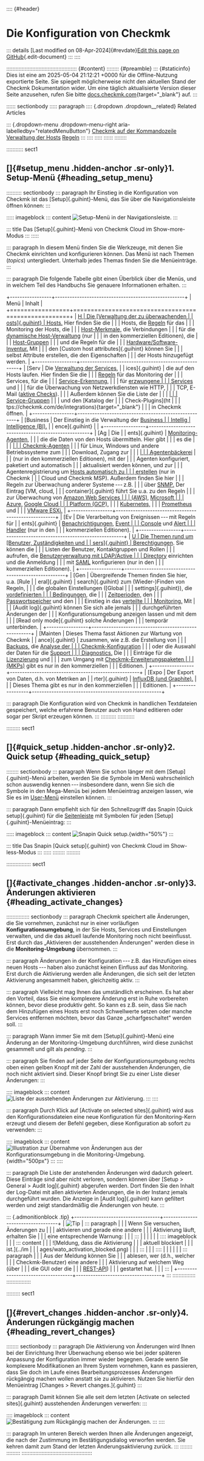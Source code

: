 :::: {#header}
# Die Konfiguration von Checkmk

::: details
[Last modified on 08-Apr-2024]{#revdate}[Edit this page on
GitHub](https://github.com/Checkmk/checkmk-docs/edit/2.3.0/src/common/de/wato.asciidoc){.edit-document}
:::
::::

:::::::::::::::::::::::::::::::::::::::::::::: {#content}
:::::::: {#preamble}
::: {#staticinfo}
Dies ist eine am 2025-05-04 21:12:21 +0000 für die Offline-Nutzung
exportierte Seite. Sie spiegelt möglicherweise nicht den aktuellen Stand
der Checkmk Dokumentation wider. Um eine täglich aktualisierte Version
dieser Seite anzusehen, rufen Sie bitte
[docs.checkmk.com](https://docs.checkmk.com/){target="_blank"} auf.
:::

:::::: sectionbody
::::: paragraph
:::: {.dropdown .dropdown__related}
Related Articles

::: {.dropdown-menu .dropdown-menu-right aria-labelledby="relatedMenuButton"}
[Checkmk auf der Kommandozeile](cmk_commandline.html) [Verwaltung der
Hosts](hosts_setup.html) [Regeln](wato_rules.html)
:::
::::
:::::
::::::
::::::::

::::::::::: sect1
## []{#setup_menu .hidden-anchor .sr-only}1. Setup-Menü {#heading_setup_menu}

:::::::::: sectionbody
::: paragraph
Ihr Einstieg in die Konfiguration von Checkmk ist das
[Setup]{.guihint}-Menü, das Sie über die Navigationsleiste öffnen
können:
:::

::::: imageblock
::: content
![Setup-Menü in der
Navigationsleiste.](../images/wato_setup_menu_showmore.png)
:::

::: title
Das [Setup]{.guihint}-Menü von Checkmk Cloud im Show-more-Modus
:::
:::::

::: paragraph
In diesem Menü finden Sie die Werkzeuge, mit denen Sie Checkmk
einrichten und konfigurieren können. Das Menü ist nach Themen (*topics*)
untergliedert. Unterhalb jedes Themas finden Sie die Menüeinträge.
:::

::: paragraph
Die folgende Tabelle gibt einen Überblick über die Menüs, und in welchem
Teil des Handbuchs Sie genauere Informationen erhalten.
:::

+-----------------+-----------------------------------------------------+
| Menü            | Inhalt                                              |
+=================+=====================================================+
| [H              | Die [Verwaltung der zu überwachenden                |
| osts]{.guihint} | Hosts.](hosts_setup.html) Hier finden Sie die       |
|                 | Hosts, die [Regeln](wato_rules.html) für das        |
|                 | Monitoring der Hosts, die                           |
|                 | [Host-Merkmale,](host_tags.html) die Verbindungen   |
|                 | für die [dynamische Host-Verwaltung](dcd.html) (nur |
|                 | in den kommerziellen Editionen), die                |
|                 | [Host-Gruppen](hosts_structure.html#host_groups)    |
|                 | und die Regeln für die                              |
|                 | [Hardware/Software-Inventur.](inventory.html) Mit   |
|                 | den [Custom host attributes]{.guihint} können Sie   |
|                 | selbst Attribute erstellen, die den Eigenschaften   |
|                 | der Hosts hinzugefügt werden.                       |
+-----------------+-----------------------------------------------------+
| [Serv           | Die [Verwaltung der Services](wato_services.html),  |
| ices]{.guihint} | die auf den Hosts laufen. Hier finden Sie die       |
|                 | [Regeln](wato_rules.html) für das Monitoring der    |
|                 | Services, für die                                   |
|                 | [Service-Erkennung,](wato_services.html#discovery)  |
|                 | für [erzwungene                                     |
|                 | Services](wato_services.html#enforced_services) und |
|                 | für die Überwachung von Netzwerkdiensten wie HTTP,  |
|                 | TCP, E-Mail ([aktive Checks](active_checks.html)).  |
|                 | Außerdem können Sie die Liste der                   |
|                 | [                                                   |
|                 | Service-Gruppen](wato_services.html#service_groups) |
|                 | und den [Katalog der                                |
|                 | Check-Plugins](ht                                   |
|                 | tps://checkmk.com/de/integrations){target="_blank"} |
|                 | in Checkmk öffnen.                                  |
+-----------------+-----------------------------------------------------+
| [Business       | Der Einstieg in die Verwaltung der [Business        |
| Intellig        | Intelligence (BI).](bi.html)                        |
| ence]{.guihint} |                                                     |
+-----------------+-----------------------------------------------------+
| [Ag             | Die                                                 |
| ents]{.guihint} | [Monitoring-Agenten](wato_monitoringagents.html),   |
|                 | die die Daten von den Hosts übermitteln. Hier gibt  |
|                 | es die                                              |
|                 | [                                                   |
|                 | Checkmk-Agenten](wato_monitoringagents.html#agents) |
|                 | für Linux, Windows und andere Betriebssysteme zum   |
|                 | Download, Zugang zur                                |
|                 | [                                                   |
|                 | Agentenbäckerei](wato_monitoringagents.html#bakery) |
|                 | (nur in den kommerziellen Editionen), mit der       |
|                 | Agenten konfiguriert, paketiert und automatisch     |
|                 | aktualisiert werden können, und zur                 |
|                 | Agentenregistrierung um [Hosts automatisch zu       |
|                 | erstellen](hosts_autoregister.html) (nur in Checkmk |
|                 | Cloud und Checkmk MSP). Außerdem finden Sie hier    |
|                 | Regeln zur Überwachung anderer Systeme --- z.B.     |
|                 | über [SNMP.](snmp.html) Der Eintrag [VM, cloud,     |
|                 | container]{.guihint} führt Sie u.a. zu den Regeln   |
|                 | zur Überwachung von [Amazon Web Services            |
|                 | (AWS),](monitoring_aws.html) [Microsoft             |
|                 | Azure,](monitoring_azure.html) [Google Cloud        |
|                 | Platform (GCP),](monitoring_gcp.html)               |
|                 | [Kubernetes,](monitoring_kubernetes.html)           |
|                 | [Prometheus](monitoring_prometheus.html) und        |
|                 | [VMware ESXi.](monitoring_vmware.html)              |
+-----------------+-----------------------------------------------------+
| [Ev             | Die Verarbeitung von Ereignissen --- mit Regeln für |
| ents]{.guihint} | [Benachrichtigungen](notifications.html), [Event    |
|                 | Console](ec.html) und [Alert                        |
|                 | Handler](alert_handlers.html) (nur in den           |
|                 | kommerziellen Editionen).                           |
+-----------------+-----------------------------------------------------+
| [U              | Die Themen rund um [Benutzer, Zuständigkeiten und   |
| sers]{.guihint} | Berechtigungen](wato_user.html). Sie können die     |
|                 | Listen der Benutzer, Kontaktgruppen und Rollen      |
|                 | aufrufen, die [Benutzerverwaltung mit LDAP/Active   |
|                 | Directory](ldap.html) einrichten und die Anmeldung  |
|                 | mit [SAML](saml.html) konfigurieren (nur in den     |
|                 | kommerziellen Editionen).                           |
+-----------------+-----------------------------------------------------+
| [Gen            | Übergreifende Themen finden Sie hier, u.a. [Rule    |
| eral]{.guihint} | search]{.guihint} zum (Wieder-)Finden von Regeln,   |
|                 | die globalen Einstellungen ([Global                 |
|                 | settings]{.guihint}), die [vordefinierten           |
|                 | Bedingungen,](wato_rules.html#conditions) die       |
|                 | [Zeitperioden,](timeperiods.html) den               |
|                 | [Passwortspeicher](password_store.html) und den     |
|                 | Einstieg in das [verteilte                          |
|                 | Monitoring.](distributed_monitoring.html) Mit       |
|                 | [Audit log]{.guihint} können Sie sich alle jemals   |
|                 | durchgeführten Änderungen der                       |
|                 | Konfigurationsumgebung anzeigen lassen und mit dem  |
|                 | [Read only mode]{.guihint} solche Änderungen        |
|                 | temporär unterbinden.                               |
+-----------------+-----------------------------------------------------+
| [Mainten        | Dieses Thema fasst Aktionen zur Wartung von Checkmk |
| ance]{.guihint} | zusammen, wie z.B. die Erstellung von               |
|                 | [Backups,](backup.html) die [Analyse der            |
|                 | Checkmk-Konfiguration](analyze_configuration.html)  |
|                 | oder die Auswahl der Daten für die [Support         |
|                 | Diagnostics.](support_diagnostics.html) Die         |
|                 | Einträge für die [Lizenzierung](license.html) und   |
|                 | zum Umgang mit [Checkmk-Erweiterungspaketen         |
|                 | (MKPs)](mkps.html) gibt es nur in den kommerziellen |
|                 | Editionen.                                          |
+-----------------+-----------------------------------------------------+
| [Expo           | Der Export von Daten, d.h. von Metriken an          |
| rter]{.guihint} | [InfluxDB (und Graphite).](metrics_exporter.html)   |
|                 | Dieses Thema gibt es nur in den kommerziellen       |
|                 | Editionen.                                          |
+-----------------+-----------------------------------------------------+

::: paragraph
Die Konfiguration wird von Checkmk in handlichen Textdateien
gespeichert, welche erfahrene Benutzer auch von Hand editieren oder
sogar per Skript erzeugen können.
:::
::::::::::
:::::::::::

::::::::: sect1
## []{#quick_setup .hidden-anchor .sr-only}2. Quick setup {#heading_quick_setup}

:::::::: sectionbody
::: paragraph
Wenn Sie schon länger mit dem [Setup]{.guihint}-Menü arbeiten, werden
Sie die Symbole im Menü wahrscheinlich schon auswendig
kennen --- insbesondere dann, wenn Sie sich die Symbole in den
Mega-Menüs bei jedem Menüeintrag anzeigen lassen, wie Sie es im
[User-Menü](user_interface.html#user_menu) einstellen können.
:::

::: paragraph
Dann empfiehlt sich für den Schnellzugriff das Snapin [Quick
setup]{.guihint} für die [Seitenleiste](user_interface.html#sidebar) mit
Symbolen für jeden [Setup]{.guihint}-Menüeintrag:
:::

::::: imageblock
::: content
![Snapin Quick setup.](../images/wato_quick_setup.png){width="50%"}
:::

::: title
Das Snapin [Quick setup]{.guihint} von Checkmk Cloud im Show-less-Modus
:::
:::::
::::::::
:::::::::

:::::::::::::::: sect1
## []{#activate_changes .hidden-anchor .sr-only}3. Änderungen aktivieren {#heading_activate_changes}

::::::::::::::: sectionbody
::: paragraph
Checkmk speichert alle Änderungen, die Sie vornehmen, zunächst nur in
einer vorläufigen **Konfigurationsumgebung**, in der Sie Hosts, Services
und Einstellungen verwalten, und die das aktuell laufende Monitoring
noch nicht beeinflusst. Erst durch das „Aktivieren der ausstehenden
Änderungen" werden diese in die **Monitoring-Umgebung** übernommen.
:::

::: paragraph
Änderungen in der Konfiguration --- z.B. das Hinzufügen eines neuen
Hosts --- haben also zunächst keinen Einfluss auf das Monitoring. Erst
durch die Aktivierung werden alle Änderungen, die sich seit der letzten
Aktivierung angesammelt haben, gleichzeitig aktiv.
:::

::: paragraph
Vielleicht mag Ihnen das umständlich erscheinen. Es hat aber den
Vorteil, dass Sie eine komplexere Änderung erst in Ruhe vorbereiten
können, bevor diese produktiv geht. So kann es z.B. sein, dass Sie nach
dem Hinzufügen eines Hosts erst noch Schwellwerte setzen oder manche
Services entfernen möchten, bevor das Ganze „scharfgeschaltet" werden
soll.
:::

::: paragraph
Wann immer Sie mit dem [Setup]{.guihint}-Menü eine Änderung an der
Monitoring-Umgebung durchführen, wird diese zunächst gesammelt und gilt
als *pending*.
:::

::: paragraph
Sie finden auf jeder Seite der Konfigurationsumgebung rechts oben einen
gelben Knopf mit der Zahl der ausstehenden Änderungen, die noch nicht
aktiviert sind. Dieser Knopf bringt Sie zu einer Liste dieser
Änderungen:
:::

:::: imageblock
::: content
![Liste der ausstehenden Änderungen zur
Aktivierung.](../images/wato_pending_log.png)
:::
::::

::: paragraph
Durch Klick auf [Activate on selected sites]{.guihint} wird aus den
Konfigurationsdateien eine neue Konfiguration für den Monitoring-Kern
erzeugt und diesem der Befehl gegeben, diese Konfiguration ab sofort zu
verwenden:
:::

:::: imageblock
::: content
![Illustration zur Übernahme von Änderungen aus der
Konfigurationsumgebung in die
Monitoring-Umgebung.](../images/wato_activate_changes.png){width="500px"}
:::
::::

::: paragraph
Die Liste der anstehenden Änderungen wird dadurch geleert. Diese
Einträge sind aber nicht verloren, sondern können über [Setup \> General
\> Audit log]{.guihint} abgerufen werden. Dort finden Sie den Inhalt der
Log-Datei mit allen aktivierten Änderungen, die in der Instanz jemals
durchgeführt wurden. Die Anzeige in [Audit log]{.guihint} kann gefiltert
werden und zeigt standardmäßig die Änderungen von heute.
:::

::: {.admonitionblock .tip}
+-----------------------------------+-----------------------------------+
| ![Tip](../images/icons/tip.png)   | ::: paragraph                     |
|                                   | Wenn Sie versuchen, Änderungen zu |
|                                   | aktivieren und gerade eine andere |
|                                   | Aktivierung läuft, erhalten Sie   |
|                                   | eine entsprechende Warnung:       |
|                                   | :::                               |
|                                   |                                   |
|                                   | :::: imageblock                   |
|                                   | ::: content                       |
|                                   | ![Meldung, dass die Aktivierung   |
|                                   | aktuell blockiert                 |
|                                   | ist.](../im                       |
|                                   | ages/wato_activation_blocked.png) |
|                                   | :::                               |
|                                   | ::::                              |
|                                   |                                   |
|                                   | ::: paragraph                     |
|                                   | Aus der Meldung können Sie        |
|                                   | ablesen, wer (d.h., welcher       |
|                                   | Checkmk-Benutzer) eine andere     |
|                                   | Aktivierung auf welchem Weg (über |
|                                   | die GUI oder die                  |
|                                   | [REST-API](rest_api.html))        |
|                                   | gestartet hat.                    |
|                                   | :::                               |
+-----------------------------------+-----------------------------------+
:::
:::::::::::::::
::::::::::::::::

::::::::: sect1
## []{#revert_changes .hidden-anchor .sr-only}4. Änderungen rückgängig machen {#heading_revert_changes}

:::::::: sectionbody
::: paragraph
Die Aktivierung von Änderungen wird Ihnen bei der Einrichtung Ihrer
Überwachung ebenso wie bei jeder späteren Anpassung der Konfiguration
immer wieder begegnen. Gerade wenn Sie komplexere Modifikationen an
Ihrem System vornehmen, kann es passieren, dass Sie doch im Laufe eines
Bearbeitungsprozesses Änderungen rückgängig machen wollen anstatt sie zu
aktivieren. Nutzen Sie hierfür den Menüeintrag [Changes \> Revert
changes.]{.guihint}
:::

::: paragraph
Damit können Sie alle seit dem letzten [Activate on selected
sites]{.guihint} ausstehenden Änderungen verwerfen:
:::

:::: imageblock
::: content
![Bestätigung zum Rückgängig machen der
Änderungen.](../images/wato_revert_changes.png)
:::
::::

::: paragraph
Im unteren Bereich werden Ihnen alle Änderungen angezeigt, die nach der
Zustimmung im Bestätigungsdialog verworfen werden. Sie kehren damit zum
Stand der letzten Änderungsaktivierung zurück.
:::
::::::::
:::::::::
::::::::::::::::::::::::::::::::::::::::::::::
